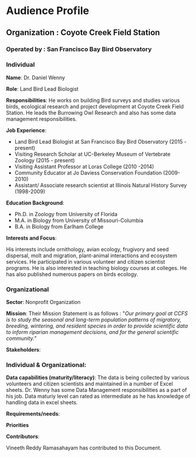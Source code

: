 # Audience Profile

## Organization : Coyote Creek Field Station
### Operated by : San Francisco Bay Bird Observatory

### Individual
**Name**: Dr. Daniel Wenny

**Role**: Land Bird Lead Biologist

**Responsibilities**: He works on building Bird surveys and studies various birds, ecological research and project development at Coyote Creek Field Station. He leads the Burrowing Owl Research and also has some data management responsibilities.
 
**Job Experience**: 
* Land Bird Lead Biologist at San Francisco Bay Bird Observatory (2015 - present)
* Visiting Research Scholar at UC-Berkeley Museum of Vertebrate Zoology (2015 - present)
* Visiting Assistant Professor at Loras College (2010 -2014)
* Community Educator at Jo Daviess Conservation Foundation (2009-2010)
* Assistant/ Associate research scientist at Illinois Natural History Survey (1998-2009)

**Education Background**: 
* Ph.D. in Zoology from University of Florida 
* M.A. in Biology from University of Missouri-Columbia
* B.A. in Biology from Earlham College

**Interests and Focus**:

His interests include ornithology, avian ecology,  frugivory and seed dispersal, molt and migration, plant-animal interactions and ecosystem services. He participated in various volunteer and citizen scientist programs. He is also interested in teaching biology courses at colleges. He has also published numerous papers on birds ecology.

### Organizational
**Sector**: Nonprofit Organization

**Mission**: Their Mission Statement is as follows : "_Our primary goal at CCFS is to study the seasonal and long-term population patterns of migratory, breeding, wintering, and resident species in order to provide scientific data to inform riparian management decisions, and for the general scientific community._"

**Stakeholders**:

### Individual & Organizational:

**Data capabilities (maturity/literacy)**: The data is being collected by various volunteers and citizen scientists and maintained in a number of Excel sheets. Dr. Wenny has some Data Management responsibilities as a part of his job. Data maturiy level can rated as intermediate as he has knowledge of handling data in excel sheets.

**Requirements/needs**:

**Priorities**



**Contributors**:

Vineeth Reddy Ramasahayam has contributed to this Document.

